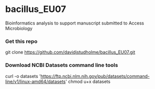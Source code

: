 # bacillus_EU07
Bioinformatics analysis to support manuscript submitted to Access Microbiology


### Get this repo
git clone https://github.com/davidjstudholme/bacillus_EU07.git

### Download NCBI Datasets command line tools
curl -o datasets 'https://ftp.ncbi.nlm.nih.gov/pub/datasets/command-line/v1/linux-amd64/datasets'
chmod u+x datasets 



